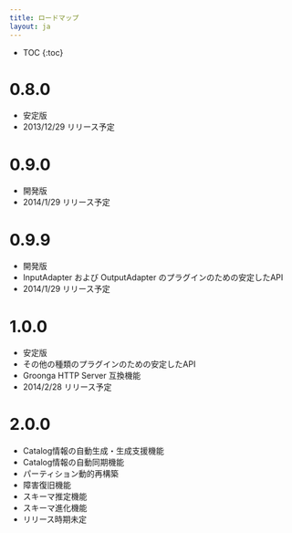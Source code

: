 ```yaml
---
title: ロードマップ
layout: ja
---
```


* TOC
{:toc}

# 0.8.0

  * 安定版
  * 2013/12/29 リリース予定

# 0.9.0

  * 開発版
  * 2014/1/29 リリース予定

# 0.9.9

  * 開発版
  * InputAdapter および OutputAdapter のプラグインのための安定したAPI
  * 2014/1/29 リリース予定

# 1.0.0

  * 安定版
  * その他の種類のプラグインのための安定したAPI
  * Groonga HTTP Server 互換機能
  * 2014/2/28 リリース予定

# 2.0.0

  * Catalog情報の自動生成・生成支援機能
  * Catalog情報の自動同期機能
  * パーティション動的再構築
  * 障害復旧機能
  * スキーマ推定機能
  * スキーマ進化機能
  * リリース時期未定
